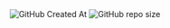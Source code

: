 <div align="center">
<picture>
  <source media="(prefers-color-scheme: dark)" srcset=".">
  <source media="(prefers-color-scheme: light)" srcset="./logo.svg">
</picture>
<img alt="GitHub Created At" src="https://img.shields.io/github/created-at/jub0t/Cancala?style=flat">
<img alt="GitHub repo size" src="https://img.shields.io/github/repo-size/jub0t/Cancala">
</div>